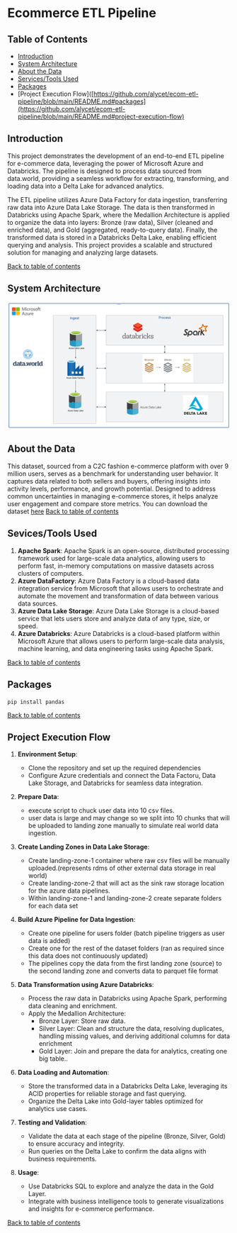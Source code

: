 # Ecommerce ETL Pipeline



## Table of Contents
- [Introduction](https://github.com/alycet/ecom-etl-pipeline/blob/main/README.md#introduction)
- [System Architecture](https://github.com/alycet/ecom-etl-pipeline/blob/main/README.md#system-architecture)
- [About the Data](https://github.com/alycet/ecom-etl-pipeline/blob/main/README.md#about-the-data)
- [Services/Tools Used](https://github.com/alycet/ecom-etl-pipeline/blob/main/README.md#sevicestools-used)
- [Packages](https://github.com/alycet/ecom-etl-pipeline/blob/main/README.md#packages)
- [Project Execution Flow]([https://github.com/alycet/ecom-etl-pipeline/blob/main/README.md#packages](https://github.com/alycet/ecom-etl-pipeline/blob/main/README.md#project-execution-flow)


## Introduction
This project demonstrates the development of an end-to-end ETL pipeline for e-commerce data, leveraging the power of Microsoft Azure and Databricks. The pipeline is designed to process data sourced from data.world, providing a seamless workflow for extracting, transforming, and loading data into a Delta Lake for advanced analytics.

The ETL pipeline utilizes Azure Data Factory for data ingestion, transferring raw data into Azure Data Lake Storage. The data is then transformed in Databricks using Apache Spark, where the Medallion Architecture is applied to organize the data into layers: Bronze (raw data), Silver (cleaned and enriched data), and Gold (aggregated, ready-to-query data). Finally, the transformed data is stored in a Databricks Delta Lake, enabling efficient querying and analysis. This project provides a scalable and structured solution for managing and analyzing large datasets.

[Back to table of contents](https://github.com/alycet/ecom-etl-pipeline/tree/main?tab=readme-ov-file#ecommerce-etl-pipeline)


## System Architecture
![Architecture Diagram](https://github.com/alycet/ecom-etl-pipeline/blob/main/Ecom-Azure-ETL-Architecture.png)
## About the Data
This dataset, sourced from a C2C fashion e-commerce platform with over 9 million users, serves as a benchmark for understanding user behavior. It captures data related to both sellers and buyers, offering insights into activity levels, performance, and growth potential. Designed to address common uncertainties in managing e-commerce stores, it helps analyze user engagement and compare store metrics. You can download the dataset [here](https://data.world/)
[Back to table of contents](https://github.com/alycet/ecom-etl-pipeline/tree/main?tab=readme-ov-file#ecommerce-etl-pipeline)

## Sevices/Tools Used
1. **Apache Spark**: Apache Spark is an open-source, distributed processing framework used for large-scale data analytics, allowing users to perform fast, in-memory computations on massive datasets across clusters of computers.
2. **Azure DataFactory**: Azure Data Factory is a cloud-based data integration service from Microsoft that allows users to orchestrate and automate the movement and transformation of data between various data sources.
3. **Azure Data Lake Storage**: Azure Data Lake Storage is a cloud-based service that lets users store and analyze data of any type, size, or speed.
4. **Azure Databricks**: Azure Databricks is a cloud-based platform within Microsoft Azure that allows users to perform large-scale data analysis, machine learning, and data engineering tasks using Apache Spark.

[Back to table of contents](https://github.com/alycet/ecom-etl-pipeline/tree/main?tab=readme-ov-file#ecommerce-etl-pipeline)

## Packages

```
pip install pandas
```
[Back to table of contents](https://github.com/alycet/ecom-etl-pipeline/tree/main?tab=readme-ov-file#ecommerce-etl-pipeline)

## Project Execution Flow

1. **Environment Setup**:

   - Clone the repository and set up the required dependencies
   - Configure Azure credentials and connect the Data Factoru, Data Lake Storage, and Databricks for seamless data integration.
     
2. **Prepare Data**:
   	- execute script to chuck user data into 10 csv files.
	- user data is large and may change so we split into 10 chunks that will be uploaded to landing zone manually to simulate real world data ingestion.

3. **Create Landing Zones in Data Lake Storage**:
  	- Create landing-zone-1 container where raw csv files will be manually uploaded.(represents rdms of other external data storage in real world)
	- Create landing-zone-2 that will act as the sink raw storage location for the azure data pipelines.
	- Within landing-zone-1 and landing-zone-2 create separate folders for each data set

4. **Build Azure Pipeline for Data Ingestion**:

	- Create one pipeline for users folder (batch pipeline triggers as user data is added)
	- Create one for the rest of the dataset folders (ran as required since this data does not continuously updated)
	- The pipelines copy the data from the first landing zone (source) to the second landing zone and converts data to parquet file format

5. **Data Transformation using Azure Databricks**:

    - Process the raw data in Databricks using Apache Spark, performing data cleaning and enrichment.
    - Apply the Medallion Architecture:
      - Bronze Layer: Store raw data.
      - Silver Layer: Clean and structure the data, resolving duplicates, handling missing values, and deriving additional columns for data enrichment
      - Gold Layer: Join and prepare the data for analytics, creating one big table..

6. **Data Loading and Automation**:

   - Store the transformed data in a Databricks Delta Lake, leveraging its ACID properties for reliable storage and fast querying.
   - Organize the Delta Lake into Gold-layer tables optimized for analytics use cases.

7. **Testing and Validation**:

   - Validate the data at each stage of the pipeline (Bronze, Silver, Gold) to ensure accuracy and integrity.
   - Run queries on the Delta Lake to confirm the data aligns with business requirements.

8. **Usage**:

   - Use Databricks SQL to explore and analyze the data in the Gold Layer.
   - Integrate with business intelligence tools to generate visualizations and insights for e-commerce performance.


[Back to table of contents](https://github.com/alycet/ecom-etl-pipeline/tree/main?tab=readme-ov-file#ecommerce-etl-pipeline)



